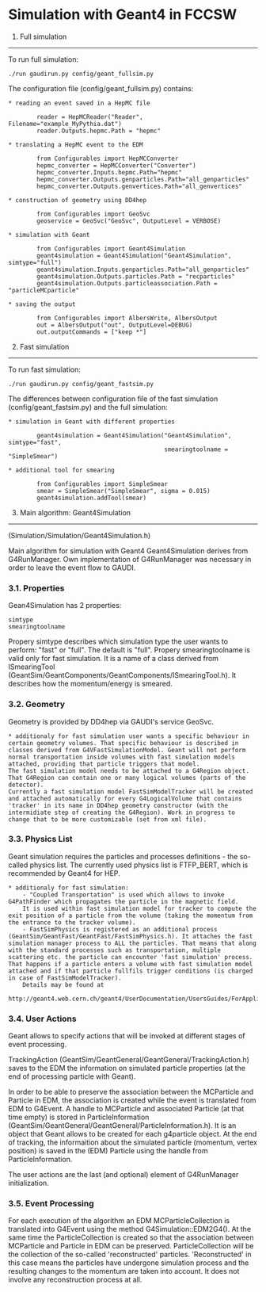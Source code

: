 Simulation with Geant4 in FCCSW
====
1. Full simulation
----

To run full simulation:

    ./run gaudirun.py config/geant_fullsim.py

The configuration file (config/geant_fullsim.py) contains:

    * reading an event saved in a HepMC file

            reader = HepMCReader("Reader", Filename="example_MyPythia.dat")
            reader.Outputs.hepmc.Path = "hepmc"

    * translating a HepMC event to the EDM
    
            from Configurables import HepMCConverter
            hepmc_converter = HepMCConverter("Converter")
            hepmc_converter.Inputs.hepmc.Path="hepmc"
            hepmc_converter.Outputs.genparticles.Path="all_genparticles"
            hepmc_converter.Outputs.genvertices.Path="all_genvertices"

    * construction of geometry using DD4hep

            from Configurables import GeoSvc
            geoservice = GeoSvc("GeoSvc", OutputLevel = VERBOSE)

    * simulation with Geant

            from Configurables import Geant4Simulation
            geant4simulation = Geant4Simulation("Geant4Simulation", simtype="full")
            geant4simulation.Inputs.genparticles.Path="all_genparticles"
            geant4simulation.Outputs.particles.Path = "recparticles"
            geant4simulation.Outputs.particleassociation.Path = "particleMCparticle"

    * saving the output

            from Configurables import AlbersWrite, AlbersOutput
            out = AlbersOutput("out", OutputLevel=DEBUG)
            out.outputCommands = ["keep *"]



2. Fast simulation
----

To run fast simulation:

    ./run gaudirun.py config/geant_fastsim.py
    
The differences between configuration file of the fast simulation (config/geant_fastsim.py) and the full simulation:

    * simulation in Geant with different properties

            geant4simulation = Geant4Simulation("Geant4Simulation", simtype="fast",
                                                smearingtoolname = "SimpleSmear")

    * additional tool for smearing
    
            from Configurables import SimpleSmear
            smear = SimpleSmear("SimpleSmear", sigma = 0.015)
            geant4simulation.addTool(smear)
            
3. Main algorithm: Geant4Simulation
----

(Simulation/Simulation/Geant4Simulation.h)

Main algorithm for simulation with Geant4 Geant4Simulation derives from G4RunManager. Own implementation of G4RunManager was necessary in order to leave the event flow to GAUDI.


### 3.1. Properties

Gean4Simulation has 2 properties:

    simtype
    smearingtoolname

Propery simtype describes which simulation type the user wants to perform: "fast" or "full". The default is "full".
Propery smearingtoolname is valid only for fast simulation. It is a name of a class derived from ISmearingTool (GeantSim/GeantComponents/GeantComponents/ISmearingTool.h). It describes how the momentum/energy is smeared.

### 3.2. Geometry

Geometry is provided by DD4hep via GAUDI's service GeoSvc.

    * additionaly for fast simulation user wants a specific behaviour in certain geometry volumes. That specific behaviour is described in classes derived from G4VFastSimulationModel. Geant will not perform normal transportation inside volumes with fast simulation models attached, providing that particle triggers that model. 
    The fast simulation model needs to be attached to a G4Region object. That G4Region can contain one or many logical volumes (parts of the detector).
    Currently a fast simulation model FastSimModelTracker will be created and attached automatically for every G4LogicalVolume that contains 'tracker' in its name in DD4hep geometry constructor (with the intermidiate step of creating the G4Region). Work in progress to change that to be more customizable (set from xml file).
    
### 3.3. Physics List

Geant simulation requires the particles and processes definitions - the so-called physics list. The currently used physics list is FTFP_BERT, which is recommended by Geant4 for HEP.

    * additionaly for fast simulation:
        - "Coupled Transportation" is used which allows to invoke G4PathFinder which propagates the particle in the magnetic field.
        It is used within fast simulation model for tracker to compute the exit position of a particle from the volume (taking the momentum from the entrance to the tracker volume).
        - FastSimPhysics is registered as an additional process (GeantSim/GeantFast/GeantFast/FastSimPhysics.h). It attaches the fast simulation manager process to ALL the particles. That means that along with the standard processes such as transportation, multiple scattering etc. the particle can encounter 'fast simulation' process. That happens if a particle enters a volume with fast simulation model attached and if that particle fullfils trigger conditions (is charged in case of FastSimModelTracker).
        Details may be found at
                    http://geant4.web.cern.ch/geant4/UserDocumentation/UsersGuides/ForApplicationDeveloper/html/ch05s02.html#sect.PhysProc.Param


### 3.4. User Actions

Geant allows to specify actions that will be invoked at different stages of event processing.

TrackingAction (GeantSim/GeantGeneral/GeantGeneral/TrackingAction.h) saves to the EDM the information on simulated particle properties (at the end of processing particle with Geant).

In order to be able to preserve the association between the MCParticle and Particle in EDM, the association is created while the event is translated from EDM to G4Event. A handle to MCParticle and associated Particle (at that time empty) is stored in ParticleInformation (GeantSim/GeantGeneral/GeantGeneral/ParticleInformation.h). It is an object that Geant allows to be created for each g4particle object. At the end of tracking, the informaition about the simulated particle (momentum, vertex position) is saved in the (EDM) Particle using the handle from ParticleInformation.

The user actions are the last (and optional) element of G4RunManager initialization.


### 3.5. Event Processing

For each execution of the algorithm an EDM MCParticleCollection is translated into G4Event using the method G4Simulation::EDM2G4().
At the same time the ParticleCollection is created so that the association between MCParticle and Particle in EDM can be preserved. ParticleCollection will be the collection of the so-called 'reconstructed' particles. 'Reconstructed' in this case means the particles have undergone simulation process and the resulting changes to the momentum are taken into account. It does not involve any reconstruction process at all.

